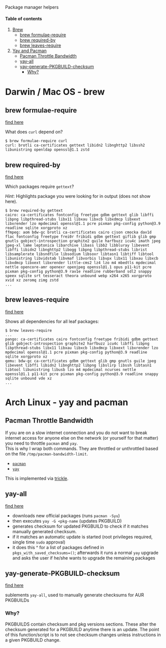 Package manager helpers

#### Table of contents

1. [Brew](#darwin--mac-os---brew)
    - [brew formulae-require](#brew-formulae-require)
    - [brew required-by](#brew-required-by)
    - [brew leaves-require](#brew-leaves-require)
2. [Yay and Pacman](#arch-linux---yay-and-pacman)
    - [Pacman Throttle Bandwidth](#pacman-throttle-bandwidth)
    - [yay-all](#yay-all)
    - [yay-generate-PKGBUILD-checksum](#yay-generate-pkgbuild-checksum)
        * [Why?  ](#why)


# Darwin / Mac OS - brew

## brew formulae-require

[find here](https://github.com/diepfote/scripts/blob/20e3c1d8f566180e500e9dff28ee5914c090a3ee/bin/darwin/brew-formulae-require)

What does `curl` depend on?
```
$ brew formulae-require curl
curl: brotli ca-certificates gettext libidn2 libnghttp2 libssh2 libunistring openldap openssl@1.1 zstd
```

## brew required-by

[find here](https://github.com/diepfote/scripts/blob/20e3c1d8f566180e500e9dff28ee5914c090a3ee/bin/darwin/brew-required-by)
  
Which packages require `gettext`?

*Hint*: Highlights package you were looking for in output (does not show here).

```
$ brew required-by gettext
cairo: ca-certificates fontconfig freetype gdbm gettext glib libffi libpng libpthread-stubs libx11 libxau libxcb libxdmcp libxext libxrender lzo mpdecimal openssl@1.1 pcre pixman pkg-config python@3.9 readline sqlite xorgproto xz
ffmpeg: aom bdw-gc brotli ca-certificates cairo cjson cmocka dav1d flac fontconfig freetype frei0r fribidi gdbm gettext giflib glib gmp gnutls gobject-introspection graphite2 guile harfbuzz icu4c imath jpeg jpeg-xl lame leptonica libarchive libass libb2 libbluray libevent libffi libidn2 libnghttp2 libogg libpng libpthread-stubs librist libsamplerate libsndfile libsodium libsoxr libtasn1 libtiff libtool libunistring libvidstab libvmaf libvorbis libvpx libx11 libxau libxcb libxdmcp libxext libxrender little-cms2 lz4 lzo m4 mbedtls mpdecimal nettle opencore-amr openexr openjpeg openssl@1.1 opus p11-kit pcre pixman pkg-config python@3.9 rav1e readline rubberband sdl2 snappy speex sqlite srt tesseract theora unbound webp x264 x265 xorgproto xvid xz zeromq zimg zstd
...
```

## brew leaves-require

[find here](https://github.com/diepfote/scripts/blob/20e3c1d8f566180e500e9dff28ee5914c090a3ee/bin/darwin/brew-leaves-require)

Shows all dependencies for all leaf packages:

```
$ brew leaves-require
...
pango: ca-certificates cairo fontconfig freetype fribidi gdbm gettext glib gobject-introspection graphite2 harfbuzz icu4c libffi libpng libpthread-stubs libx11 libxau libxcb libxdmcp libxext libxrender lzo mpdecimal openssl@1.1 pcre pixman pkg-config python@3.9 readline sqlite xorgproto xz
qemu: bdw-gc ca-certificates gdbm gettext glib gmp gnutls guile jpeg libevent libffi libidn2 libnghttp2 libpng libslirp libssh libtasn1 libtool libunistring libusb lzo m4 mpdecimal ncurses nettle openssl@1.1 p11-kit pcre pixman pkg-config python@3.9 readline snappy sqlite unbound vde xz
...
```




# Arch Linux - yay and pacman

## Pacman Throttle Bandwidth

If you are on a slow internet connection and you do not want to break
internet access for anyone else on the network (or yourself for that matter)
you need to throttle `pacman` and `yay`.  
This is why I wrap both commands. They are throttled or unthrottled based on
the file `/tmp/pacman-bandwidth-limit`.

* [`pacman`](https://github.com/diepfote/scripts/blob/1db0a8c5715fdba6897987422d7725f50de8fdd8/bin/linux/pacman#L65-L72)
* [`yay`](https://github.com/diepfote/scripts/blob/8b597bb25948b2aebba4643834e7cb49b3ff45af/bin/linux/yay#L48-L55)

This is implemented via [trickle](https://github.com/mariusae/trickle).

## yay-all

[find here](https://github.com/diepfote/scripts/blob/20e3c1d8f566180e500e9dff28ee5914c090a3ee/bin/linux/yay-all)

- downloads new official packages (runs `pacman -Syu`)
- then executes `yay -G <pkg-name` (updates PKGBUILD)
- generates checksum for updated PKGBUILD to check if it matches manually generated checksum.
- if it matches an automatic update is started (root privileges required, single time `sudo` approval)
- it does this ^ for a list of packages defined in `pkgs_with_saved_checksums=()`;
  afterwards it runs a normal `yay` upgrade and asks the user if he/she wants
  to upgrade the remaining packages

## yay-generate-PKGBUILD-checksum

[find here](https://github.com/diepfote/scripts/blob/20e3c1d8f566180e500e9dff28ee5914c090a3ee/source-me/linux/posix-compliant-shells.sh#L289)

sublements `yay-all`, used to manually generate checksums for AUR PKGBUILDs

### Why?  

PKGBUILDS contain checksum and pkg versions sections. These alter the checksum
generated for a PKGBUILD anytime there is an update.
The point of this function/script is to not see checksum changes unless instructions
in a given PKGBUILD change.

